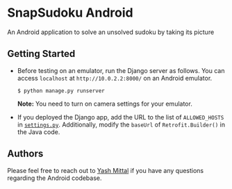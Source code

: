 # SnapSudoku Android

An Android application to solve an unsolved sudoku by taking its picture

## Getting Started

* Before testing on an emulator, run the Django server as follows. You can access `localhost` at `http://10.0.2.2:8000/` on an Android emulator.
  
  ```
  $ python manage.py runserver
  ```
  **Note:** You need to turn on camera settings for your emulator.

* If you deployed the Django app, add the URL to the list of `ALLOWED_HOSTS` in [`settings.py`](https://github.com/ymittal/SnapSudoku/blob/master/django_project/settings.py). Additionally, modify the `baseUrl` of `Retrofit.Builder()` in the Java code.

## Authors

Please feel free to reach out to [Yash Mittal](yashmittal2009@gmail.com) if you have any questions regarding the Android codebase.
